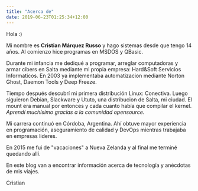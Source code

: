 ```yaml
---
title: "Acerca de"
date: 2019-06-23T01:25:34+12:00
---
```

Hola :)

Mi nombre es **Cristian Márquez Russo** y hago sistemas desde que tengo 14 años. Al comienzo hice programas en MSDOS y QBasic.

Durante mi infancia me dediqué a programar, arreglar computadoras y armar cibers en Salta mediante mi propia empresa: Hard&Soft Servicios Informaticos. En 2003 ya implementaba automatizacion mediante Norton Ghost, Daemon Tools y Deep Freeze.

Tiempo después descubrí mi primera distribución Linux: Conectiva. Luego siguieron Debian, Slackware y Ututo, una distribucion de Salta, mi ciudad. El mount era manual por entonces y cada cuanto había que compilar el kernel. _Aprendí muchísimo gracias a la comunidad opensource._

Mi carrera continuó en Córdoba, Argentina. Ahí obtuve mayor experiencia en programación, aseguramiento de calidad y DevOps mientras trabajaba en empresas lideres.

En 2015 me fui de "vacaciones" a Nueva Zelanda y al final me terminé quedando allí.

En este blog van a encontrar información acerca de tecnología y anécdotas de mis viajes.

Cristian